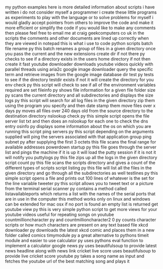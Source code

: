 my python examples here is more detailed information about scripts i have written i do not consider myself a programmer i create these little programs as experiments to play with the language or to solve problems for myself i would gladly accept pointers from others to improve the code and make it more efficient or simplify the code if you would like to make any comments then please feel free to email me at craig geekcomputers co uk in the scripts the comments and other documents are lined up correctly when they are viewed in notepad this is what i use to code python scripts batch file rename py this batch renames a group of files in a given directory once you pass the current and the new extensions create dir if not there py checks to see if a directory exists in the users home directory if not then create it fast youtube downloader downloads youtube videos quickly with parallel threads using aria2c google image downloader query the specific term and retrieve images from the google image database dir test py tests to see if the directory testdir exists if not it will create the directory for you env check py this script will check to see if all of the environment variables required are set fileinfo py shows file information for a given file folder size py scans the current directory and all subdirectories and displays the size logs py this script will search for all log files in the given directory zip them using the program you specify and then date stamp them move files over x days py moves all files over 240 days old from the source directory to the destination directory nslookup check py this simple script opens the file server list txt and then does an nslookup for each one to check the dns entry osinfo py displays some information about the os on which you are running this script ping servers py this script depending on the arguments supplied will ping the servers associated with that application group ping subnet py after supplying the first 3 octets this file scans the final range for available addresses powerdown startup py this file goes through the server list and pings the machine if it is up it will load the putty session if it is not it will notify you puttylogs py this file zips up all the logs in the given directory script count py this file scans the scripts directory and gives a count of the different types of scripts script listing py this file will list all the files in the given directory and go through all the subdirectories as well testlines py this simple script opens a file and prints out 100 lines of whatever is the set for the line variable tweeter py this script allows you to tweet text or a picture from the terminal serial scanner py contains a method called listavailableports which returns a list with the names of the serial ports that are in use in the computer this method works only on linux and windows can be extended for mac osx if no port is found an empty list is returned get youtube view py this is very simple python script to get more views for your youtube videos useful for repeating songs on youtube countmillioncharacter py and countmillioncharacter2 0 py counts character scripts or how much characters are present on any text based file xkcd downloader py downloads the latest xkcd comic and places them in a new folder called comics timymodule py a great alternative to pythons timeit module and easier to use calculator py uses pythons eval function to implement a calculator google news py uses beautifulsoup to provide latest news headline along with news link cricket live score uses beautifulsoup to provide live cricket score youtube py takes a song name as input and fetches the youtube url of the best matching song and plays it